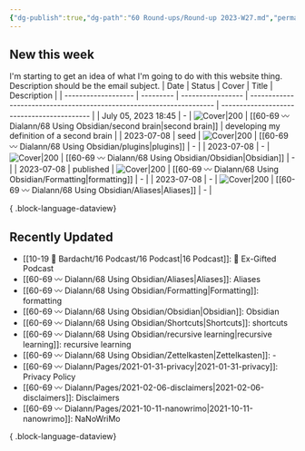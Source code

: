 ```yaml
---
{"dg-publish":true,"dg-path":"60 Round-ups/Round-up 2023-W27.md","permalink":"/60-round-ups/round-up-2023-w27/","title":"Round-up for 2023 W27","contentClasses":"cards cards-2-1","noteIcon":"","created":"","updated":"2023-07-16T21:16:42.897-04:00"}
---
```



## New this week
I'm starting to get an idea of what I'm going to do with this website thing. Description should be the email subject.
| Date                | Status    | Cover             | Title                                                                | Description                                |
| ------------------- | --------- | ----------------- | -------------------------------------------------------------------- | ------------------------------------------ |
| July 05, 2023 18:45 | \-        | ![Cover\|200](\-) | [[60-69 〰️ Dialann/68 Using Obsidian/second brain\|second brain]] | developing my definition of a second brain |
| 2023-07-08          | seed      | ![Cover\|200](\-) | [[60-69 〰️ Dialann/68 Using Obsidian/plugins\|plugins]]           | \-                                         |
| 2023-07-08          | \-        | ![Cover\|200](\-) | [[60-69 〰️ Dialann/68 Using Obsidian/Obsidian\|Obsidian]]         | \-                                         |
| 2023-07-08          | published | ![Cover\|200](\-) | [[60-69 〰️ Dialann/68 Using Obsidian/Formatting\|formatting]]     | \-                                         |
| 2023-07-08          | \-        | ![Cover\|200](\-) | [[60-69 〰️ Dialann/68 Using Obsidian/Aliases\|Aliases]]           | \-                                         |

{ .block-language-dataview}

## Recently Updated
- [[10-19 💢 Bardacht/16 Podcast/16 Podcast\|16 Podcast]]: 📌 Ex-Gifted Podcast
- [[60-69 〰️ Dialann/68 Using Obsidian/Aliases\|Aliases]]: Aliases
- [[60-69 〰️ Dialann/68 Using Obsidian/Formatting\|Formatting]]: formatting
- [[60-69 〰️ Dialann/68 Using Obsidian/Obsidian\|Obsidian]]: Obsidian
- [[60-69 〰️ Dialann/68 Using Obsidian/Shortcuts\|Shortcuts]]: shortcuts
- [[60-69 〰️ Dialann/68 Using Obsidian/recursive learning\|recursive learning]]: recursive learning
- [[60-69 〰️ Dialann/68 Using Obsidian/Zettelkasten\|Zettelkasten]]: \-
- [[60-69 〰️ Dialann/Pages/2021-01-31-privacy\|2021-01-31-privacy]]: Privacy Policy
- [[60-69 〰️ Dialann/Pages/2021-02-06-disclaimers\|2021-02-06-disclaimers]]: Disclaimers
- [[60-69 〰️ Dialann/Pages/2021-10-11-nanowrimo\|2021-10-11-nanowrimo]]: NaNoWriMo

{ .block-language-dataview}



